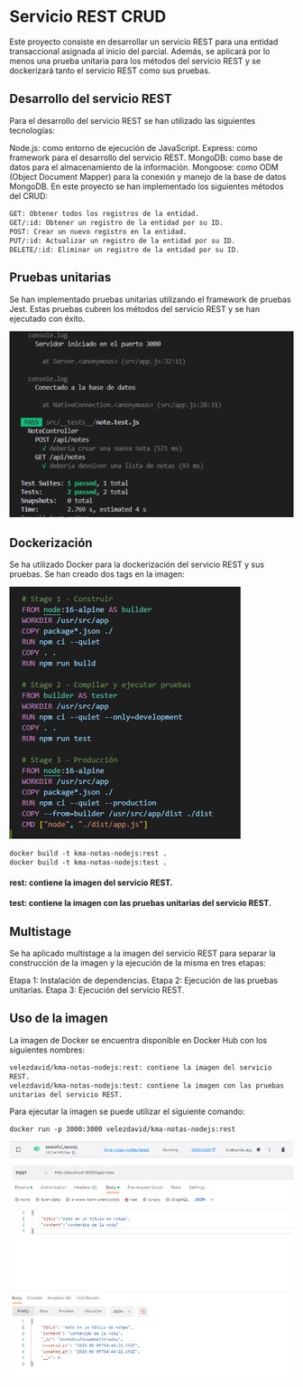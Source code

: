 # Servicio REST CRUD

Este proyecto consiste en desarrollar un servicio REST para una entidad transaccional asignada al inicio del parcial. Además, se aplicará por lo menos una prueba unitaria para los métodos del servicio REST y se dockerizará tanto el servicio REST como sus pruebas.

## Desarrollo del servicio REST

Para el desarrollo del servicio REST se han utilizado las siguientes tecnologías:

Node.js: como entorno de ejecución de JavaScript.
Express: como framework para el desarrollo del servicio REST.
MongoDB: como base de datos para el almacenamiento de la información.
Mongoose: como ODM (Object Document Mapper) para la conexión y manejo de la base de datos MongoDB.
En este proyecto se han implementado los siguientes métodos del CRUD:

```
GET: Obtener todos los registros de la entidad.
GET/:id: Obtener un registro de la entidad por su ID.
POST: Crear un nuevo registro en la entidad.
PUT/:id: Actualizar un registro de la entidad por su ID.
DELETE/:id: Eliminar un registro de la entidad por su ID.
```

## Pruebas unitarias

Se han implementado pruebas unitarias utilizando el framework de pruebas Jest. Estas pruebas cubren los métodos del servicio REST y se han ejecutado con éxito.

<img src="./img/test.png" alt="Pruebas unitarias">

## Dockerización

Se ha utilizado Docker para la dockerización del servicio REST y sus pruebas. Se han creado dos tags en la imagen:

<img src="./img/docker2.png" alt="Docker">

```
docker build -t kma-notas-nodejs:rest .
docker build -t kma-notas-nodejs:test .
```

#### rest: contiene la imagen del servicio REST.

#### test: contiene la imagen con las pruebas unitarias del servicio REST.

## Multistage

Se ha aplicado multistage a la imagen del servicio REST para separar la construcción de la imagen y la ejecución de la misma en tres etapas:

Etapa 1: Instalación de dependencias.
Etapa 2: Ejecución de las pruebas unitarias.
Etapa 3: Ejecución del servicio REST.

## Uso de la imagen

La imagen de Docker se encuentra disponible en Docker Hub con los siguientes nombres:

```
velezdavid/kma-notas-nodejs:rest: contiene la imagen del servicio REST.
velezdavid/kma-notas-nodejs:test: contiene la imagen con las pruebas unitarias del servicio REST.
```

Para ejecutar la imagen se puede utilizar el siguiente comando:

```
docker run -p 3000:3000 velezdavid/kma-notas-nodejs:rest
```

<img src="./img/docker.png" alt="hub">

<img src="./img/postman.png" alt="postman">
